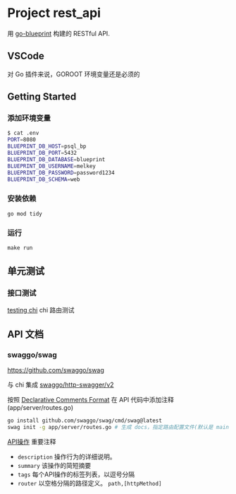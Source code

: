 # Project rest_api

用 [go-blueprint](github.com/melkeydev/go-blueprint) 构建的 RESTful API.

## VSCode

对 Go 插件来说，GOROOT 环境变量还是必须的

## Getting Started

### 添加环境变量

```bash
$ cat .env
PORT=8080
BLUEPRINT_DB_HOST=psql_bp
BLUEPRINT_DB_PORT=5432
BLUEPRINT_DB_DATABASE=blueprint
BLUEPRINT_DB_USERNAME=melkey
BLUEPRINT_DB_PASSWORD=password1234
BLUEPRINT_DB_SCHEMA=web
```

### 安装依赖

`go mod tidy`

### 运行

`make run`

## 单元测试

### 接口测试

[testing chi](https://go-chi.io/#/pages/testing) chi 路由测试

## API 文档

### swaggo/swag

<https://github.com/swaggo/swag>

与 chi 集成 [swaggo/http-swagger/v2](https://github.com/swaggo/http-swagger/)

按照 [Declarative Comments Format](https://github.com/swaggo/swag#declarative-comments-format) 在 API 代码中添加注释(app/server/routes.go)

```bash
go install github.com/swaggo/swag/cmd/swag@latest
swag init -g app/server/routes.go # 生成 docs，指定路由配置文件(默认是 main.go)
```

[API操作](https://github.com/swaggo/swag/blob/master/README_zh-CN.md#api%E6%93%8D%E4%BD%9C) 重要注释

- `description` 操作行为的详细说明。
- `summary` 该操作的简短摘要
- `tags` 每个API操作的标签列表，以逗号分隔
- `router` 以空格分隔的路径定义。 `path,[httpMethod]`
